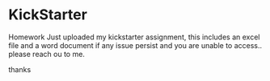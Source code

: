 # KickStarter
Homework
Just uploaded my kickstarter assignment,
this includes an excel file and a word document
if any issue persist and you are unable to access.. 
please reach ou to me.

thanks
